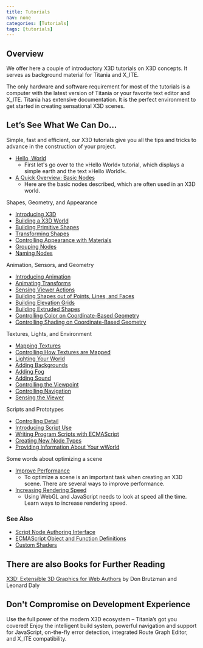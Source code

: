 ```yaml
---
title: Tutorials
nav: none
categories: [Tutorials]
tags: [tutorials]
---
```

## Overview

We offer here a couple of introductory X3D tutorials on X3D concepts. It serves as background material for Titania and X_ITE.

The only hardware and software requirement for most of the tutorials is a computer with the latest version of Titania or your favorite text editor and X_ITE. Titania has extensive documentation. It is the perfect environment to get started in creating sensational X3D scenes.

## Let’s See What We Can Do…

Simple, fast and efficient, our X3D tutorials give you all the tips and tricks to advance in the construction of your project.

- [Hello, World](hello-world.html)
  - First let's go over to the »Hello World« tutorial, which displays a simple earth and the text »Hello World!«.
- [A Quick Overview: Basic Nodes](basic-nodes.html)
  - Here are the basic nodes described, which are often used in an X3D world.

Shapes, Geometry, and Appearance

- [Introducing X3D](introducing-x3d.html)
- [Building a X3D World](building-a-x3d-world.html)
- [Building Primitive Shapes ](building-primitive-shapes.html)
- [Transforming Shapes](transforming-shapes.html)
- [Controlling Appearance with Materials ](controlling-appearance-with-materials.html)
- [Grouping Nodes ](grouping-nodes.html)
- [Naming Nodes](naming-nodes.html)

Animation, Sensors, and Geometry

- [Introducing Animation](introducing-animation.html)
- [Animating Transforms](animating-transforms.html)
- [Sensing Viewer Actions](sensing-viewer-actions.html)
- [Building Shapes out of Points, Lines, and Faces](building-shapes-out-of-points-lines-and-faces.html)
- [Building Elevation Grids](building-elevation-grids.html)
- [Building Extruded Shapes](building-extruded-shapes.html)
- [Controlling Color on Coordinate-Based Geometry](controlling-color-on-coordinate-based-geometry.html)
- [Controlling Shading on Coordinate-Based Geometry](controlling-shading-on-coordinate-based-geometry.html)

Textures, Lights, and Environment

- [Mapping Textures](mapping-textures.html)
- [Controlling How Textures are Mapped](controlling-how-textures-are-mapped.html)
- [Lighting Your World](lighting-your-world.html)
- [Adding Backgrounds](adding-backgrounds.html)
- [Adding Fog](adding-fog.html)
- [Adding Sound](adding-sound.html)
- [Controlling the Viewpoint](controlling-the-viewpoint.html)
- [Controlling Navigation](controlling-navigation.html)
- [Sensing the Viewer](sensing-the-viewer.html)

Scripts and Prototypes

- [Controlling Detail](controlling-detail.html)
- [Introducing Script Use](introducing-script-use.html)
- [Writing Program Scripts with ECMAScript](writing-program-scripts-with-ecmascript.html)
- [Creating New Node Types](creating-new-node-types.html)
- [Providing Information About Your wWorld](providing-information-about-your-world.html)

Some words about optimizing a scene

- [Improve Performance](improving-performance.html)
  - To optimize a scene is an important task when creating an X3D scene. There are several ways to improve performance.
- [Increasing Rendering Speed](increasing-rendering-speed.html)
  - Using WebGL and JavaScript needs to look at speed all the time. Learn ways to increase rendering speed.

### See Also

- [Script Node Authoring Interface](../reference/script-node-authoring-interface.html)
- [ECMAScript Object and Function Definitions](../reference/ecmascript-object-and-function-definitions.html)
- [Custom Shaders](../custom-shaders.html)

## There are also Books for Further Reading

[X3D: Extensible 3D Graphics for Web Authors](http://www.amazon.com/gp/product/012088500X?ie=UTF8&tag=x3dext3dgrafo-20&linkCode=as2&camp=1789&creative=9325&creativeASIN=012088500X) by Don Brutzman and Leonard Daly

## Don't Compromise on Development Experience

Use the full power of the modern X3D ecosystem – Titania’s got you covered! Enjoy the intelligent build system, powerful navigation and support for JavaScript, on-the-fly error detection, integrated Route Graph Editor, and X_ITE compatibility.

